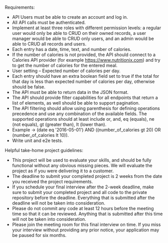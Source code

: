 Requirements:

* API Users must be able to create an account and log in.
* All API calls must be authenticated.
* Implement at least three roles with different permission levels: a regular user would only be able to CRUD on their owned records, a user manager would be able to CRUD only users, and an admin would be able to CRUD all records and users.
* Each entry has a date, time, text, and number of calories.
* If the number of calories is not provided, the API should connect to a Calories API provider (for example https://www.nutritionix.com) and try to get the number of calories for the entered meal.
* User setting – Expected number of calories per day.
* Each entry should have an extra boolean field set to true if the total for that day is less than expected number of calories per day, otherwise should be false.
* The API must be able to return data in the JSON format.
* The API should provide filter capabilities for all endpoints that return a list of elements, as well should be able to support pagination.
* The API filtering should allow using parenthesis for defining operations precedence and use any combination of the available fields. The supported operations should at least include or, and, eq (equals), ne (not equals), gt (greater than), lt (lower than).
* Example -> (date eq '2016-05-01') AND ((number_of_calories gt 20) OR (number_of_calories lt 10)).
* Write unit and e2e tests.

Helpful take-home project guidelines:

* This project will be used to evaluate your skills, and should be fully functional without any obvious missing pieces. We will evaluate the project as if you were delivering it to a customer.
* The deadline to submit your completed project is 2 weeks from the date you received the project requirements.
* If you schedule your final interview after the 2-week deadline, make sure to submit your completed project and all code to the private repository before the deadline. Everything that is submitted after the deadline will not be taken into consideration.
* Please do not commit any code at least 12 hours before the meeting time so that it can be reviewed. Anything that is submitted after this time will not be taken into consideration.
* Please join the meeting room for this final interview on time. If you miss your interview without providing any prior notice, your application may be paused for six months.
